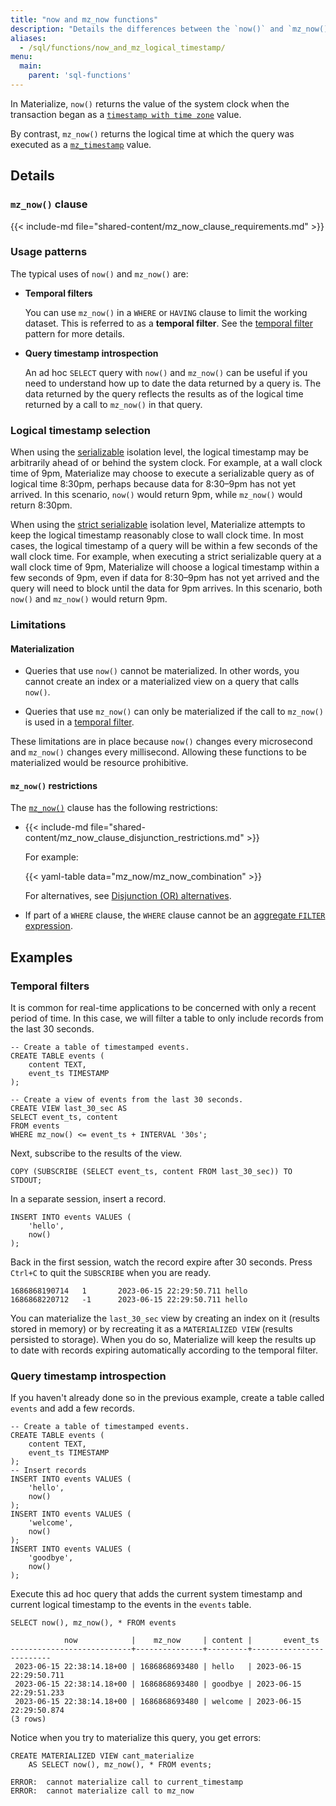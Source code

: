 ```yaml
---
title: "now and mz_now functions"
description: "Details the differences between the `now()` and `mz_now()` functions."
aliases:
  - /sql/functions/now_and_mz_logical_timestamp/
menu:
  main:
    parent: 'sql-functions'
---
```


In Materialize, `now()` returns the value of the system clock when the
transaction began as a [`timestamp with time zone`] value.

By contrast, `mz_now()` returns the logical time at which the query was executed
as a [`mz_timestamp`] value.

## Details

### `mz_now()` clause

{{< include-md file="shared-content/mz_now_clause_requirements.md" >}}

### Usage patterns

The typical uses of `now()` and `mz_now()` are:

* **Temporal filters**

  You can use `mz_now()` in a `WHERE` or `HAVING` clause to limit the working dataset.
  This is referred to as a **temporal filter**.
  See the [temporal filter](/sql/patterns/temporal-filters) pattern for more details.

* **Query timestamp introspection**

  An ad hoc `SELECT` query with `now()` and `mz_now()` can be useful if you need to understand how up to date the data returned by a query is.
  The data returned by the query reflects the results as of the logical time returned by a call to `mz_now()` in that query.

### Logical timestamp selection

When using the [serializable](/get-started/isolation-level#serializable)
isolation level, the logical timestamp may be arbitrarily ahead of or behind the
system clock. For example, at a wall clock time of 9pm, Materialize may choose
to execute a serializable query as of logical time 8:30pm, perhaps because data
for 8:30–9pm has not yet arrived. In this scenario, `now()` would return 9pm,
while `mz_now()` would return 8:30pm.

When using the [strict serializable](/get-started/isolation-level#strict-serializable)
isolation level, Materialize attempts to keep the logical timestamp reasonably
close to wall clock time. In most cases, the logical timestamp of a query will
be within a few seconds of the wall clock time. For example, when executing
a strict serializable query at a wall clock time of 9pm, Materialize will choose
a logical timestamp within a few seconds of 9pm, even if data for 8:30–9pm has
not yet arrived and the query will need to block until the data for 9pm arrives.
In this scenario, both `now()` and `mz_now()` would return 9pm.

### Limitations

#### Materialization

* Queries that use `now()` cannot be materialized. In other words, you cannot
  create an index or a materialized view on a query that calls `now()`.

* Queries that use `mz_now()` can only be materialized if the call to
  `mz_now()` is used in a [temporal filter](/sql/patterns/temporal-filters).

These limitations are in place because `now()` changes every microsecond and
`mz_now()` changes every millisecond. Allowing these functions to be
materialized would be resource prohibitive.

#### `mz_now()` restrictions

The [`mz_now()`](/sql/functions/now_and_mz_now) clause has the following
restrictions:

- {{< include-md file="shared-content/mz_now_clause_disjunction_restrictions.md" >}}

  For example:

  {{< yaml-table data="mz_now/mz_now_combination" >}}

  For alternatives, see [Disjunction (OR)
  alternatives](http://localhost:1313/docs/transform-data/idiomatic-materialize-sql/mz_now/#disjunctions-or).

- If part of a  `WHERE` clause, the `WHERE` clause cannot be an [aggregate
 `FILTER` expression](/sql/functions/filters).

## Examples

### Temporal filters

<!-- This example also appears in temporal-filters -->
It is common for real-time applications to be concerned with only a recent period of time.
In this case, we will filter a table to only include records from the last 30 seconds.

```mzsql
-- Create a table of timestamped events.
CREATE TABLE events (
    content TEXT,
    event_ts TIMESTAMP
);

-- Create a view of events from the last 30 seconds.
CREATE VIEW last_30_sec AS
SELECT event_ts, content
FROM events
WHERE mz_now() <= event_ts + INTERVAL '30s';
```

Next, subscribe to the results of the view.

```mzsql
COPY (SUBSCRIBE (SELECT event_ts, content FROM last_30_sec)) TO STDOUT;
```

In a separate session, insert a record.

```mzsql
INSERT INTO events VALUES (
    'hello',
    now()
);
```

Back in the first session, watch the record expire after 30 seconds. Press `Ctrl+C` to quit the `SUBSCRIBE` when you are ready.

```nofmt
1686868190714   1       2023-06-15 22:29:50.711 hello
1686868220712   -1      2023-06-15 22:29:50.711 hello
```

You can materialize the `last_30_sec` view by creating an index on it (results stored in memory) or by recreating it as a `MATERIALIZED VIEW` (results persisted to storage). When you do so, Materialize will keep the results up to date with records expiring automatically according to the temporal filter.

### Query timestamp introspection

If you haven't already done so in the previous example, create a table called `events` and add a few records.

```mzsql
-- Create a table of timestamped events.
CREATE TABLE events (
    content TEXT,
    event_ts TIMESTAMP
);
-- Insert records
INSERT INTO events VALUES (
    'hello',
    now()
);
INSERT INTO events VALUES (
    'welcome',
    now()
);
INSERT INTO events VALUES (
    'goodbye',
    now()
);
```

Execute this ad hoc query that adds the current system timestamp and current logical timestamp to the events in the `events` table.

```mzsql
SELECT now(), mz_now(), * FROM events
```

```nofmt
            now            |    mz_now     | content |       event_ts
---------------------------+---------------+---------+-------------------------
 2023-06-15 22:38:14.18+00 | 1686868693480 | hello   | 2023-06-15 22:29:50.711
 2023-06-15 22:38:14.18+00 | 1686868693480 | goodbye | 2023-06-15 22:29:51.233
 2023-06-15 22:38:14.18+00 | 1686868693480 | welcome | 2023-06-15 22:29:50.874
(3 rows)
```

Notice when you try to materialize this query, you get errors:

```mzsql
CREATE MATERIALIZED VIEW cant_materialize
    AS SELECT now(), mz_now(), * FROM events;
```

```nofmt
ERROR:  cannot materialize call to current_timestamp
ERROR:  cannot materialize call to mz_now
```

[`mz_timestamp`]: /sql/types/mz_timestamp
[`timestamp with time zone`]: /sql/types/timestamptz
